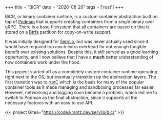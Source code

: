 +++
title = "BiCR"
date = "2020-08-20"
tags = ['rust']
+++

BiCR, or binary container runtime, is a custom container abstraction built on top of [Podman](https://podman.io) that supports creating containers from a single binary over gRPC.
There is a base filesystem that all containers are based on that is stored on a [Btrfs](https://wiki.debian.org/Btrfs) partition for copy-on-write support.

It was initially designed for [Servlio](/projects/servlio/), but was never actually used since it would have required too much extra overhead for not enough tangible benefit over existing solutions.
Despite this, it still served as a good learning oppertunity, and I now believe that I have a **much** better understanding of how containers work under the hood.

This project started off as a completely custom container runtime operating right next to the OS, but eventually transition up the abstraction layers.
The first transition was to [runC](https://github.com/opencontainers/runc) which is the basis for many of the popular container tools as it made managing and sandboxing processes far easier.
However, networking and logging soon became a problem, which led me to switch to Podman as the final abstraction, since it supports all the necessary features with an easy to use API.

{{< project Gitea="https://code.krantz.dev/servlio/bicr" >}}
